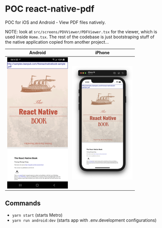 # POC react-native-pdf

POC for iOS and Android - View PDF files natively.

NOTE: look at `src/screens/PDVViewer/PDFViewer.tsx` for the viewer, which is used inside `Home.tsx`. The rest of the codebase is just bootstraping stuff of the native application copied from another project...


Android                                                                                                | iPhone
-------------------------------------------------------------------------------------------------------|-----------------------------------------------------------------------------------------------
<img src="docs/screen-captures/demo-pdfviewer-android.png" width="200" alt="demo-pdfviewer-android" /> | <img src="docs/screen-captures/demo-pdfviewer-ios.png" width="200" alt="demo-pdfviewer-ios" />


## Commands

- `yarn start` (starts Metro)
- `yarn run android:dev` (starts app with .env.development configurations)

